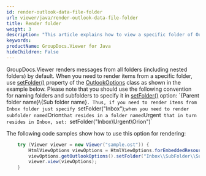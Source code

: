 ```yaml
---
id: render-outlook-data-file-folder
url: viewer/java/render-outlook-data-file-folder
title: Render folder
weight: 3
description: "This article explains how to view a specific folder of Outlook Data File with GroupDocs.Viewer within your Java applications."
keywords: 
productName: GroupDocs.Viewer for Java
hideChildren: False
---
```

GroupDocs.Viewer renders messages from all folders (including nested folders) by default. When you need to render items from a specific folder, use [setFolder()](https://reference.groupdocs.com/viewer/java/com.groupdocs.viewer.options/OutlookOptions#setFolder(java.lang.String)) property of the [OutlookOptions](https://reference.groupdocs.com/viewer/java/com.groupdocs.viewer.options/OutlookOptions) class as shown in the example below. Please note that you should use the following convention for naming folders and subfolders to specify it in [setFolder()](https://reference.groupdocs.com/viewer/java/com.groupdocs.viewer.options/OutlookOptions#setFolder(java.lang.String)) option: `{Parent folder name}\\{Sub folder name}`. Thus, if you need to render items from Inbox folder just specify `setFolder("Inbox");` when you need to render subfolder named `Orion` that resides in a folder named `Urgent` that in turn resides in Inbox, set: `setFolder("Inbox\\Urgent\\Orion")` 

The following code samples show how to use this option for rendering:

```java
    try (Viewer viewer = new Viewer("sample.ost")) {
        HtmlViewOptions viewOptions = HtmlViewOptions.forEmbeddedResources();
        viewOptions.getOutlookOptions().setFolder("Inbox\\SubFolder\\SubFolder2");
        viewer.view(viewOptions);
    }
```
